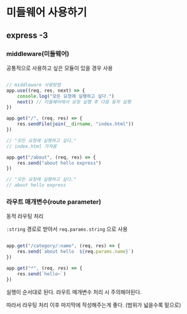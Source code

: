 # 미들웨어 사용하기

## express -3

### middleware(미들웨어)

공통적으로 사용하고 싶은 모듈이 있을 경우 사용

``` typescript

// middleware 사용방법
app.use((req, res, next) => {
    console.log("모든 요청에 실행하고 싶다.")
    next() // 미들웨어에서 요청 실행 후 다음 동작 실행
})

app.get("/", (req, res) => {
    res.sendFile(join(__dirname, "index.html"))
})

// "모든 요청에 실행하고 싶다."
// index.html 가져옴

app.get("/about", (req, res) => {
    res.send("about hello express")
})

// "모든 요청에 실행하고 싶다."
// about hello express 

```

### 라우트 매개변수(route parameter)

동적 라우팅 처리

`:string` 경로로 받아서 `req.params.string` 으로 사용

``` typescript

app.get("/category/:name", (req, res) => {
    res.send(`about hello  ${req.params.name}`)
})

app.get("*", (req, res) => {
    res.send(`hello~`)
})


```

실행이 순서대로 된다. 라우트 매개변수 처리 시 주의해야된다.

따라서 라우팅 처리 이후 마지막에 작성해주는게 좋다. (범위가 넓을수록 밑으로)
